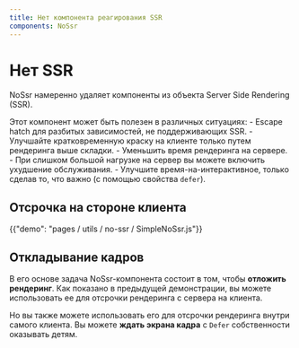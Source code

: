 ```yaml
---
title: Нет компонента реагирования SSR
components: NoSsr
---
```

# Нет SSR

<p class="description">NoSsr намеренно удаляет компоненты из объекта Server Side Rendering (SSR).</p>

Этот компонент может быть полезен в различных ситуациях: - Escape hatch для разбитых зависимостей, не поддерживающих SSR. - Улучшайте кратковременную краску на клиенте только путем рендеринга выше складки. - Уменьшить время рендеринга на сервере. - При слишком большой нагрузке на сервер вы можете включить ухудшение обслуживания. - Улучшите время-на-интерактивное, только сделав то, что важно (с помощью свойства `defer`).

## Отсрочка на стороне клиента

{{"demo": "pages / utils / no-ssr / SimpleNoSsr.js"}}

## Откладывание кадров

В его основе задача NoSsr-компонента состоит в том, чтобы **отложить рендеринг**. Как показано в предыдущей демонстрации, вы можете использовать ее для отсрочки рендеринга с сервера на клиента.

Но вы также можете использовать его для отсрочки рендеринга внутри самого клиента. Вы можете **ждать экрана кадра** с `Defer` собственности оказывать детям.